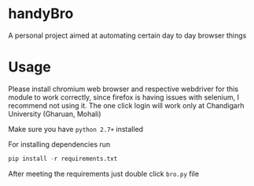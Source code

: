 # handyBro
A personal project aimed at automating certain day to day browser things 

# Usage
Please install chromium web browser and respective webdriver for this module to work correctly,
since firefox is having issues with selenium, I recommend not using it. The one click login 
will work only at Chandigarh University (Gharuan, Mohali)

Make sure you have ```python 2.7+``` installed

For installing dependencies run 

```python
pip install -r requirements.txt
```

After meeting the requirements just double click ```bro.py``` file
